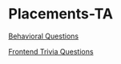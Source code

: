 # Placements-TA

[Behavioral Questions](./behavioral_questions/behavioral.md)

[Frontend Trivia Questions](./trivia/javascript.md)
